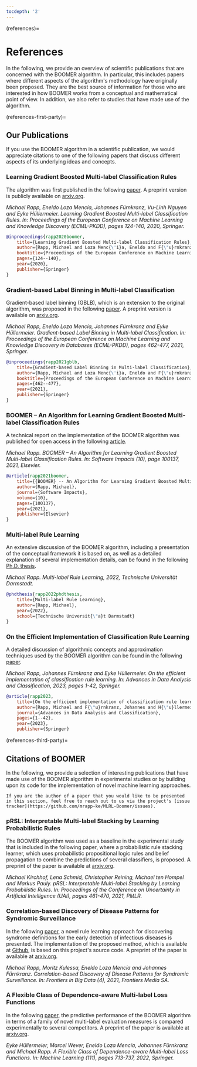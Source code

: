 ```yaml
---
tocdepth: '2'
---
```


(references)=

# References

In the following, we provide an overview of scientific publications that are concerned with the BOOMER algorithm. In particular, this includes papers where different aspects of the algorithm's methodology have originally been proposed. They are the best source of information for those who are interested in how BOOMER works from a conceptual and mathematical point of view. In addition, we also refer to studies that have made use of the algorithm.

(references-first-party)=

## Our Publications

If you use the BOOMER algorithm in a scientific publication, we would appreciate citations to one of the following papers that discuss different aspects of its underlying ideas and concepts.

### Learning Gradient Boosted Multi-label Classification Rules

The algorithm was first published in the following [paper](https://doi.org/10.1007/978-3-030-67664-3_8). A preprint version is publicly available on [arxiv.org](https://arxiv.org/pdf/2006.13346.pdf).

*Michael Rapp, Eneldo Loza Mencía, Johannes Fürnkranz, Vu-Linh Nguyen and Eyke Hüllermeier. Learning Gradient Boosted Multi-label Classification Rules. In: Proceedings of the European Conference on Machine Learning and Knowledge Discovery (ECML-PKDD), pages 124-140, 2020, Springer.*

```bibtex
@inproceedings{rapp2020boomer,
    title={Learning Gradient Boosted Multi-label Classification Rules},
    author={Rapp, Michael and Loza Menc{\'i}a, Eneldo and F{\"u}rnkranz, Johannes and Nguyen, Vu-Linh and H{\"u}llermeier, Eyke},
    booktitle={Proceedings of the European Conference on Machine Learning and Knowledge Discovery in Databases (ECML PKDD)},
    pages={124--140},
    year={2020},
    publisher={Springer}
}
```

### Gradient-based Label Binning in Multi-label Classification

Gradient-based label binning (GBLB), which is an extension to the original algorithm, was proposed in the following [paper](https://doi.org/10.1007/978-3-030-86523-8_28). A preprint version is available on [arxiv.org](https://arxiv.org/pdf/2106.11690.pdf).

*Michael Rapp, Eneldo Loza Mencía, Johannes Fürnkranz and Eyke Hüllermeier. Gradient-based Label Binning in Multi-label Classification. In: Proceedings of the European Conference on Machine Learning and Knowledge Discovery in Databases (ECML-PKDD), pages 462-477, 2021, Springer.*

```bibtex
@inproceedings{rapp2021gblb,
    title={Gradient-based Label Binning in Multi-label Classification},
    author={Rapp, Michael and Loza Menc{\'i}a, Eneldo and F{\"u}rnkranz, Johannes and H{\"u}llermeier, Eyke},
    booktitle={Proceedings of the European Conference on Machine Learning and Knowledge Discovery in Databases (ECML PKDD)},
    pages={462--477},
    year={2021},
    publisher={Springer}
}
```

### BOOMER – An Algorithm for Learning Gradient Boosted Multi-label Classification Rules

A technical report on the implementation of the BOOMER algorithm was published for open access in the following [article](https://doi.org/10.1016/j.simpa.2021.100137).

*Michael Rapp. BOOMER – An Algorithm for Learning Gradient Boosted Multi-label Classification Rules. In: Software Impacts (10), page 100137, 2021, Elsevier.*

```bibtex
@article{rapp2021boomer,
    title={{BOOMER} -- An Algorithm for Learning Gradient Boosted Multi-label Classification Rules},
    author={Rapp, Michael},
    journal={Software Impacts},
    volume={10},
    pages={100137},
    year={2021},
    publisher={Elsevier}
}
```

### Multi-label Rule Learning

An extensive discussion of the BOOMER algorithm, including a presentation of the conceptual framework it is based on, as well as a detailed explanation of several implementation details, can be found in the following [Ph.D. thesis](https://tuprints.ulb.tu-darmstadt.de/id/eprint/22099).

*Michael Rapp. Multi-label Rule Learning, 2022, Technische Universität Darmstadt.*

```bibtex
@phdthesis{rapp2022phdthesis,
    title={Multi-label Rule Learning},
    author={Rapp, Michael},
    year={2022},
    school={Technische Universit{\"a}t Darmstadt}
}
```

### On the Efficient Implementation of Classification Rule Learning

A detailed discussion of algorithmic concepts and approximation techniques used by the BOOMER algorithm can be found in the following [paper](https://doi.org/10.1007/s11634-023-00553-7).

*Michael Rapp, Johannes Fürnkranz and Eyke Hüllermeier. On the efficient implementation of classification rule learning. In: Advances in Data Analysis and Classification, 2023, pages 1-42, Springer.*

```bibtex
@article{rapp2023,
    title={On the efficient implementation of classification rule learning},
    author={Rapp, Michael and F{\"u}rnkranz, Johannes and H{\"u}llermeier, Eyke},
    journal={Advances in Data Analysis and Classification},
    pages={1--42},
    year={2023},
    publisher={Springer}
```

(references-third-party)=

## Citations of BOOMER

In the following, we provide a selection of interesting publications that have made use of the BOOMER algorithm in experimental studies or by building upon its code for the implementation of novel machine learning approaches.

```{note}
If you are the author of a paper that you would like to be presented in this section, feel free to reach out to us via the project's [issue tracker](https://github.com/mrapp-ke/MLRL-Boomer/issues).
```

### pRSL: Interpretable Multi-label Stacking by Learning Probabilistic Rules

The BOOMER algorithm was used as a baseline in the experimental study that is included in the following paper, where a probabilistic rule stacking learner, which uses probabilistic propositional logic rules and belief propagation to combine the predictions of several classifiers, is proposed. A preprint of the paper is available at [arxiv.org](https://arxiv.org/pdf/2105.13850.pdf).

*Michael Kirchhof, Lena Schmid, Christopher Reining, Michael ten Hompel and Markus Pauly. pRSL: Interpretable Multi-label Stacking by Learning Probabilistic Rules. In: Proceedings of the Conference on Uncertainty in Artificial Intelligence (UAI), pages 461-470, 2021, PMLR.*

### Correlation-based Discovery of Disease Patterns for Syndromic Surveillance

In the following [paper](https://www.frontiersin.org/article/10.3389/fdata.2021.784159), a novel rule learning approach for discovering syndrome definitions for the early detection of infectious diseases is presented. The implementation of the proposed method, which is available at [Github](https://github.com/mrapp-ke/SyndromeLearner), is based on this project's source code. A preprint of the paper is available at [arxiv.org](https://arxiv.org/pdf/2110.09208.pdf).

*Michael Rapp, Moritz Kulessa, Eneldo Loza Mencía and Johannes Fürnkranz. Correlation-based Discovery of Disease Patterns for Syndromic Surveillance. In: Frontiers in Big Data (4), 2021, Frontiers Media SA.*

### A Flexible Class of Dependence-aware Multi-label Loss Functions

In the following [paper](https://link.springer.com/article/10.1007/s10994-021-06107-2), the predictive performance of the BOOMER algorithm in terms of a family of novel multi-label evaluation measures is compared experimentally to several competitors. A preprint of the paper is available at [arxiv.org](https://arxiv.org/pdf/2011.00792.pdf).

*Eyke Hüllermeier, Marcel Wever, Eneldo Loza Mencía, Johannes Fürnkranz and Michael Rapp. A Flexible Class of Dependence-aware Multi-label Loss Functions. In: Machine Learning (111), pages 713-737, 2022, Springer.*
